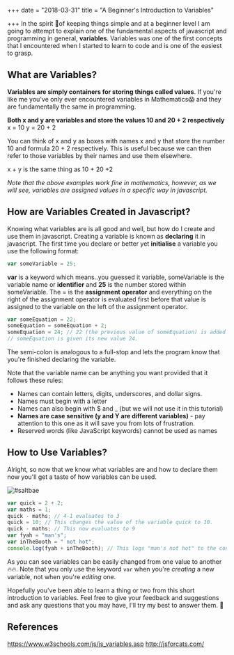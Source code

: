 +++
date = "2018-03-31"
title = "A Beginner's Introduction to Variables"

+++
In the spirit 👻of keeping things simple and at a beginner level I am going to attempt to explain one of the fundamental aspects of javascript and programming in general, **variables**. Variables was one of the first concepts that I encountered when I started to learn to code and is one of the easiest to grasp. 

## What are Variables?

**Variables are simply containers for storing things called values**. If you're like me you've only ever encountered variables in Mathematics😱 and they are fundamentally the same in programming.

**Both x and y are variables and store the values 10 and 20 + 2 respectively**
x = 10
y = 20 + 2

You can think of x and y as boxes with names x and y that store the number 10 and formula 20 + 2 respectively. This is useful because we can then refer to those variables by their names and use them elsewhere.

x + y is the same thing as 10 + 20 +2

*Note that the above examples work fine in mathematics, however, as we will see, variables are assigned values in a specific way in javascript.*

## How are Variables Created in Javascript?

Knowing what variables are is all good and well, but how do I create and use them in javascript. Creating a variable is known as **declaring** it in javascript. The first time you declare or better yet **initialise** a variable you use the following format:

```js
var someVariable = 25;
```

**var** is a keyword which means..you guessed it variable, someVariable is the variable name or **identifier** and **25** is the number stored within someVariable. The = is the **assignment operator** and everything on the right of the assignment operator is evaluated first before that value is assigned to the variable on the left of the assignment operator.

```js
var someEquation = 22;
someEquation = someEquation + 2; 
someEquation = 24; // 22 (the previous value of someEquation) is added to 2 before
// someEquation is given its new value 24. 
```

The semi-colon is analogous to a full-stop and lets the program know that you're finished declaring the variable. 

Note that the variable name can be anything you want provided that it follows these rules: 

-   Names can contain letters, digits, underscores, and dollar signs.
-   Names must begin with a letter
-   Names can also begin with $ and _ (but we will not use it in this tutorial)
-   **Names are case sensitive (y and Y are different variables)** - pay attention to this one as it will save you from lots of frustration. 
-   Reserved words (like JavaScript keywords) cannot be used as names

## How to Use Variables?

Alright, so now that we know what variables are and how to declare them now you'll get a taste of how variables can be used. 

![#saltbae](https://media.giphy.com/media/l4Jz3a8jO92crUlWM/giphy.gif)

```js
var quick = 2 + 2;
var maths = 1;
quick - maths; // 4-1 evaluates to 3
quick = 10; // This changes the value of the variable quick to 10.
quick - maths; // This now evaluates to 9
var fyah = "man's";
var inTheBooth = " not hot";
console.log(fyah + inTheBooth); // This logs "man's not hot" to the console. 
```

As you can see variables can be easily changed from one value to another 🔥🔥. Note that you only use the keyword  `var`  when you're  _creating_  a new variable, not when you're  _editing_  one. 

Hopefully you've been able to learn a thing or two from this short introduction to variables. Feel free to give your feedback and suggestions and ask any questions that you may have, I'll try my best to answer them. 😬

## References
https://www.w3schools.com/js/js_variables.asp
http://jsforcats.com/